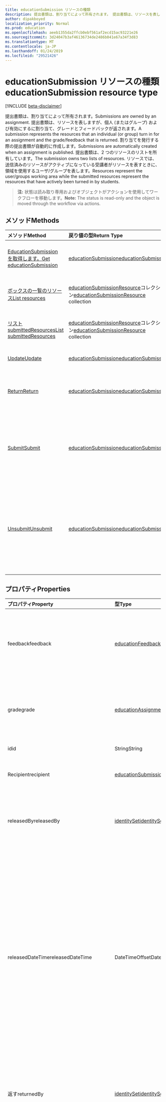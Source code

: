 ```yaml
---
title: educationSubmission リソースの種類
description: 提出書類は、割り当てによって所有されます。 提出書類は、リソースを表しますが、個人 (またはグループ) および有効にするに割り当て、グレードとフィードバックが返されます。
author: dipakboyed
localization_priority: Normal
ms.prod: education
ms.openlocfilehash: aeeb1355da2ffcb0ebf561af2ecd15ac93221e26
ms.sourcegitcommit: 3d24047b3af46136734de2486b041e67a34f3d83
ms.translationtype: MT
ms.contentlocale: ja-JP
ms.lasthandoff: 01/24/2019
ms.locfileid: "29521426"
---
```

# <a name="educationsubmission-resource-type"></a><span data-ttu-id="30d9e-104">educationSubmission リソースの種類</span><span class="sxs-lookup"><span data-stu-id="30d9e-104">educationSubmission resource type</span></span>

[!INCLUDE [beta-disclaimer](../../includes/beta-disclaimer.md)]

<span data-ttu-id="30d9e-105">提出書類は、割り当てによって所有されます。</span><span class="sxs-lookup"><span data-stu-id="30d9e-105">Submissions are owned by an assignment.</span></span> <span data-ttu-id="30d9e-106">提出書類は、リソースを表しますが、個人 (またはグループ) および有効にするに割り当て、グレードとフィードバックが返されます。</span><span class="sxs-lookup"><span data-stu-id="30d9e-106">A submission represents the resources that an individual (or group) turn in for an assignment and the grade/feedback that is returned.</span></span>
<span data-ttu-id="30d9e-107">割り当てを発行する際の提出書類が自動的に作成します。</span><span class="sxs-lookup"><span data-stu-id="30d9e-107">Submissions are automatically created when an assignment is published.</span></span> <span data-ttu-id="30d9e-108">提出書類は、2 つのリソースのリストを所有しています。</span><span class="sxs-lookup"><span data-stu-id="30d9e-108">The submission owns two lists of resources.</span></span> <span data-ttu-id="30d9e-109">リソースでは、送信済みのリソースがアクティブになっている受講者がリソースを表すときに、領域を使用するユーザ/グループを表します。</span><span class="sxs-lookup"><span data-stu-id="30d9e-109">Resources represent the user/groups working area while the submitted resources represent the resources that have actively been turned in by students.</span></span>  

><span data-ttu-id="30d9e-110">**注:** 状態は読み取り専用およびオブジェクトがアクションを使用してワークフローを移動します。</span><span class="sxs-lookup"><span data-stu-id="30d9e-110">**Note:** The status is read-only and the object is moved through the workflow via actions.</span></span> 

## <a name="methods"></a><span data-ttu-id="30d9e-111">メソッド</span><span class="sxs-lookup"><span data-stu-id="30d9e-111">Methods</span></span>

| <span data-ttu-id="30d9e-112">メソッド</span><span class="sxs-lookup"><span data-stu-id="30d9e-112">Method</span></span>           | <span data-ttu-id="30d9e-113">戻り値の型</span><span class="sxs-lookup"><span data-stu-id="30d9e-113">Return Type</span></span>    |<span data-ttu-id="30d9e-114">説明</span><span class="sxs-lookup"><span data-stu-id="30d9e-114">Description</span></span>|
|:---------------|:--------|:----------|
|[<span data-ttu-id="30d9e-115">EducationSubmission を取得します。</span><span class="sxs-lookup"><span data-stu-id="30d9e-115">Get educationSubmission</span></span>](../api/educationsubmission-get.md) | [<span data-ttu-id="30d9e-116">educationSubmission</span><span class="sxs-lookup"><span data-stu-id="30d9e-116">educationSubmission</span></span>](educationsubmission.md) |<span data-ttu-id="30d9e-117">**EducationSubmission**オブジェクトのプロパティと関係を参照してください。</span><span class="sxs-lookup"><span data-stu-id="30d9e-117">Read properties and relationships of an **educationSubmission** object.</span></span>|
|[<span data-ttu-id="30d9e-118">ボックスの一覧のリソース</span><span class="sxs-lookup"><span data-stu-id="30d9e-118">List resources</span></span>](../api/educationsubmission-list-resources.md) |<span data-ttu-id="30d9e-119">[educationSubmissionResource](educationsubmissionresource.md)コレクション</span><span class="sxs-lookup"><span data-stu-id="30d9e-119">[educationSubmissionResource](educationsubmissionresource.md) collection</span></span>| <span data-ttu-id="30d9e-120">**EducationSubmissionResource**オブジェクトのコレクションを取得します。</span><span class="sxs-lookup"><span data-stu-id="30d9e-120">Get an **educationSubmissionResource** object collection.</span></span>|
|[<span data-ttu-id="30d9e-121">リスト submittedResources</span><span class="sxs-lookup"><span data-stu-id="30d9e-121">List submittedResources</span></span>](../api/educationsubmission-list-submittedresources.md) |<span data-ttu-id="30d9e-122">[educationSubmissionResource](educationsubmissionresource.md)コレクション</span><span class="sxs-lookup"><span data-stu-id="30d9e-122">[educationSubmissionResource](educationsubmissionresource.md) collection</span></span>| <span data-ttu-id="30d9e-123">**EducationSubmissionResource**オブジェクトのコレクションを取得します。</span><span class="sxs-lookup"><span data-stu-id="30d9e-123">Get an **educationSubmissionResource** object collection.</span></span>|
|[<span data-ttu-id="30d9e-124">Update</span><span class="sxs-lookup"><span data-stu-id="30d9e-124">Update</span></span>](../api/educationsubmission-update.md) | [<span data-ttu-id="30d9e-125">educationSubmission</span><span class="sxs-lookup"><span data-stu-id="30d9e-125">educationSubmission</span></span>](educationsubmission.md) |<span data-ttu-id="30d9e-126">**EducationSubmission**オブジェクトを更新します。</span><span class="sxs-lookup"><span data-stu-id="30d9e-126">Update an **educationSubmission** object.</span></span> |
|[<span data-ttu-id="30d9e-127">Return</span><span class="sxs-lookup"><span data-stu-id="30d9e-127">Return</span></span>](../api/educationsubmission-return.md)|[<span data-ttu-id="30d9e-128">educationSubmission</span><span class="sxs-lookup"><span data-stu-id="30d9e-128">educationSubmission</span></span>](educationsubmission.md)|<span data-ttu-id="30d9e-129">教師は、生徒に成績とフィードバックを表示できることを示す戻り値を使用します。</span><span class="sxs-lookup"><span data-stu-id="30d9e-129">A teacher uses return to indicate that the grades/feedback can be shown to the student.</span></span>|
|[<span data-ttu-id="30d9e-130">Submit</span><span class="sxs-lookup"><span data-stu-id="30d9e-130">Submit</span></span>](../api/educationsubmission-submit.md)|[<span data-ttu-id="30d9e-131">educationSubmission</span><span class="sxs-lookup"><span data-stu-id="30d9e-131">educationSubmission</span></span>](educationsubmission.md)|<span data-ttu-id="30d9e-132">受講者にするには、割り当ての使用を送信します。</span><span class="sxs-lookup"><span data-stu-id="30d9e-132">A student uses submit to turn in the assignment.</span></span> <span data-ttu-id="30d9e-133">これは、グレーディングの**submittedResources**フォルダーにリソースをコピーし、ステータスを更新します。</span><span class="sxs-lookup"><span data-stu-id="30d9e-133">This will copy the resources into the **submittedResources** folder for grading and updates the status.</span></span>|
|[<span data-ttu-id="30d9e-134">Unsubmit</span><span class="sxs-lookup"><span data-stu-id="30d9e-134">Unsubmit</span></span>](../api/educationsubmission-unsubmit.md)|[<span data-ttu-id="30d9e-135">educationSubmission</span><span class="sxs-lookup"><span data-stu-id="30d9e-135">educationSubmission</span></span>](educationsubmission.md)|<span data-ttu-id="30d9e-136">受講者は、作業から提出された提出書類の状態に移動するのには、unsubmit を使用します。</span><span class="sxs-lookup"><span data-stu-id="30d9e-136">A student uses the unsubmit to move the state of the submission from submitted back to working.</span></span> <span data-ttu-id="30d9e-137">これは、グレーディングの**workingResources**フォルダーにリソースをコピーし、ステータスを更新します。</span><span class="sxs-lookup"><span data-stu-id="30d9e-137">This will copy the resources into the **workingResources** folder for grading and updates the status.</span></span>|

## <a name="properties"></a><span data-ttu-id="30d9e-138">プロパティ</span><span class="sxs-lookup"><span data-stu-id="30d9e-138">Properties</span></span>
| <span data-ttu-id="30d9e-139">プロパティ</span><span class="sxs-lookup"><span data-stu-id="30d9e-139">Property</span></span>     | <span data-ttu-id="30d9e-140">型</span><span class="sxs-lookup"><span data-stu-id="30d9e-140">Type</span></span>   |<span data-ttu-id="30d9e-141">説明</span><span class="sxs-lookup"><span data-stu-id="30d9e-141">Description</span></span>|
|:---------------|:--------|:----------|
|<span data-ttu-id="30d9e-142">feedback</span><span class="sxs-lookup"><span data-stu-id="30d9e-142">feedback</span></span>|[<span data-ttu-id="30d9e-143">educationFeedback</span><span class="sxs-lookup"><span data-stu-id="30d9e-143">educationFeedback</span></span>](educationfeedback.md)|<span data-ttu-id="30d9e-144">受講者に、先生のノートを保存する [フィードバック] プロパティを保持します。</span><span class="sxs-lookup"><span data-stu-id="30d9e-144">Holds the feedback property which stores the teacher's notes back to students.</span></span>|
|<span data-ttu-id="30d9e-145">grade</span><span class="sxs-lookup"><span data-stu-id="30d9e-145">grade</span></span>|[<span data-ttu-id="30d9e-146">educationAssignmentGrade</span><span class="sxs-lookup"><span data-stu-id="30d9e-146">educationAssignmentGrade</span></span>](educationassignmentgrade.md)|<span data-ttu-id="30d9e-147">教師は、この送信に割り当てられますグレード情報を保持するには。</span><span class="sxs-lookup"><span data-stu-id="30d9e-147">Holds the grade information a teacher assigns to this submission.</span></span>|
|<span data-ttu-id="30d9e-148">id</span><span class="sxs-lookup"><span data-stu-id="30d9e-148">id</span></span>|<span data-ttu-id="30d9e-149">String</span><span class="sxs-lookup"><span data-stu-id="30d9e-149">String</span></span>| <span data-ttu-id="30d9e-150">読み取り専用。</span><span class="sxs-lookup"><span data-stu-id="30d9e-150">Read-only.</span></span>|
|<span data-ttu-id="30d9e-151">Recipient</span><span class="sxs-lookup"><span data-stu-id="30d9e-151">recipient</span></span>|[<span data-ttu-id="30d9e-152">educationSubmissionRecipient</span><span class="sxs-lookup"><span data-stu-id="30d9e-152">educationSubmissionRecipient</span></span>](educationsubmissionrecipient.md)|<span data-ttu-id="30d9e-153">この提出書類に割り当てられました。</span><span class="sxs-lookup"><span data-stu-id="30d9e-153">Who this submission is assigned to.</span></span>|
|<span data-ttu-id="30d9e-154">releasedBy</span><span class="sxs-lookup"><span data-stu-id="30d9e-154">releasedBy</span></span>|[<span data-ttu-id="30d9e-155">identitySet</span><span class="sxs-lookup"><span data-stu-id="30d9e-155">identitySet</span></span>](identityset.md)|<span data-ttu-id="30d9e-156">リリースには、この送信のステータスを移動したユーザーです。</span><span class="sxs-lookup"><span data-stu-id="30d9e-156">User who moved the status of this submission to released.</span></span>|
|<span data-ttu-id="30d9e-157">releasedDateTime</span><span class="sxs-lookup"><span data-stu-id="30d9e-157">releasedDateTime</span></span>|<span data-ttu-id="30d9e-158">DateTimeOffset</span><span class="sxs-lookup"><span data-stu-id="30d9e-158">DateTimeOffset</span></span>|<span data-ttu-id="30d9e-159">提出書類がリリースされた時点での瞬間。</span><span class="sxs-lookup"><span data-stu-id="30d9e-159">Moment in time when the submission was released.</span></span> <span data-ttu-id="30d9e-160">Timestamp 型は、ISO 8601 形式を使用して日付と時刻の情報を表し、常に UTC 時間です。</span><span class="sxs-lookup"><span data-stu-id="30d9e-160">The Timestamp type represents date and time information using ISO 8601 format and is always in UTC time.</span></span> <span data-ttu-id="30d9e-161">たとえば、2014 年 1 月 1 日午前 0 時 (UTC) は、次のようになります。`'2014-01-01T00:00:00Z'`</span><span class="sxs-lookup"><span data-stu-id="30d9e-161">For example, midnight UTC on Jan 1, 2014 would look like this: `'2014-01-01T00:00:00Z'`</span></span>|
|<span data-ttu-id="30d9e-162">返す</span><span class="sxs-lookup"><span data-stu-id="30d9e-162">returnedBy</span></span>|[<span data-ttu-id="30d9e-163">identitySet</span><span class="sxs-lookup"><span data-stu-id="30d9e-163">identitySet</span></span>](identityset.md)|<span data-ttu-id="30d9e-164">返されるには、この送信のステータスを移動したユーザーです。</span><span class="sxs-lookup"><span data-stu-id="30d9e-164">User who moved the status of this submission to returned.</span></span>|
|<span data-ttu-id="30d9e-165">returnedDateTime</span><span class="sxs-lookup"><span data-stu-id="30d9e-165">returnedDateTime</span></span>|<span data-ttu-id="30d9e-166">DateTimeOffset</span><span class="sxs-lookup"><span data-stu-id="30d9e-166">DateTimeOffset</span></span>|<span data-ttu-id="30d9e-167">提出書類が返された瞬間です。</span><span class="sxs-lookup"><span data-stu-id="30d9e-167">Moment in time when the submission was returned.</span></span> <span data-ttu-id="30d9e-168">Timestamp 型は、ISO 8601 形式を使用して日付と時刻の情報を表し、常に UTC 時間です。</span><span class="sxs-lookup"><span data-stu-id="30d9e-168">The Timestamp type represents date and time information using ISO 8601 format and is always in UTC time.</span></span> <span data-ttu-id="30d9e-169">たとえば、2014 年 1 月 1 日午前 0 時 (UTC) は、次のようになります。`'2014-01-01T00:00:00Z'`</span><span class="sxs-lookup"><span data-stu-id="30d9e-169">For example, midnight UTC on Jan 1, 2014 would look like this: `'2014-01-01T00:00:00Z'`</span></span>|
|<span data-ttu-id="30d9e-170">resourcesFolderUrl</span><span class="sxs-lookup"><span data-stu-id="30d9e-170">resourcesFolderUrl</span></span>|<span data-ttu-id="30d9e-171">String</span><span class="sxs-lookup"><span data-stu-id="30d9e-171">String</span></span>|<span data-ttu-id="30d9e-172">この送信のためのリソースのすべてのファイル、フォルダーを格納する必要があります。</span><span class="sxs-lookup"><span data-stu-id="30d9e-172">Folder where all file resources for this submission need to be stored.</span></span>|
|<span data-ttu-id="30d9e-173">status</span><span class="sxs-lookup"><span data-stu-id="30d9e-173">status</span></span>|<span data-ttu-id="30d9e-174">string</span><span class="sxs-lookup"><span data-stu-id="30d9e-174">string</span></span>| <span data-ttu-id="30d9e-175">読み取り専用。</span><span class="sxs-lookup"><span data-stu-id="30d9e-175">Read-Only.</span></span> <span data-ttu-id="30d9e-176">使用可能な値: `working`、`submitted`、`released`、`returned`。</span><span class="sxs-lookup"><span data-stu-id="30d9e-176">Possible values are: `working`, `submitted`, `released`, `returned`.</span></span>|
|<span data-ttu-id="30d9e-177">submittedBy</span><span class="sxs-lookup"><span data-stu-id="30d9e-177">submittedBy</span></span>|[<span data-ttu-id="30d9e-178">identitySet</span><span class="sxs-lookup"><span data-stu-id="30d9e-178">identitySet</span></span>](identityset.md)|<span data-ttu-id="30d9e-179">送信済みの状態に、リソースを移動したユーザーです。</span><span class="sxs-lookup"><span data-stu-id="30d9e-179">User who moved the resource into the submitted state.</span></span>|
|<span data-ttu-id="30d9e-180">submittedDateTime</span><span class="sxs-lookup"><span data-stu-id="30d9e-180">submittedDateTime</span></span>|<span data-ttu-id="30d9e-181">DateTimeOffset</span><span class="sxs-lookup"><span data-stu-id="30d9e-181">DateTimeOffset</span></span>|<span data-ttu-id="30d9e-182">提出書類を提出済みの状態に移動したときの時点です。</span><span class="sxs-lookup"><span data-stu-id="30d9e-182">Moment in time when the submission was moved into the submitted state.</span></span> <span data-ttu-id="30d9e-183">Timestamp 型は、ISO 8601 形式を使用して日付と時刻の情報を表し、常に UTC 時間です。</span><span class="sxs-lookup"><span data-stu-id="30d9e-183">The Timestamp type represents date and time information using ISO 8601 format and is always in UTC time.</span></span> <span data-ttu-id="30d9e-184">たとえば、2014 年 1 月 1 日午前 0 時 (UTC) は、次のようになります。`'2014-01-01T00:00:00Z'`</span><span class="sxs-lookup"><span data-stu-id="30d9e-184">For example, midnight UTC on Jan 1, 2014 would look like this: `'2014-01-01T00:00:00Z'`</span></span>|
|<span data-ttu-id="30d9e-185">unsubmittedBy</span><span class="sxs-lookup"><span data-stu-id="30d9e-185">unsubmittedBy</span></span>|[<span data-ttu-id="30d9e-186">identitySet</span><span class="sxs-lookup"><span data-stu-id="30d9e-186">identitySet</span></span>](identityset.md)|<span data-ttu-id="30d9e-187">リソースを移動したユーザーからは、作業の状態に送信します。</span><span class="sxs-lookup"><span data-stu-id="30d9e-187">User who moved the resource from submitted into the working state.</span></span>|
|<span data-ttu-id="30d9e-188">unsubmittedDateTime</span><span class="sxs-lookup"><span data-stu-id="30d9e-188">unsubmittedDateTime</span></span>|<span data-ttu-id="30d9e-189">DateTimeOffset</span><span class="sxs-lookup"><span data-stu-id="30d9e-189">DateTimeOffset</span></span>|<span data-ttu-id="30d9e-190">移動するとき、提出書類がから送信、正常な状態に瞬間です。</span><span class="sxs-lookup"><span data-stu-id="30d9e-190">Moment in time when the submission was moved from submitted into the working state.</span></span> <span data-ttu-id="30d9e-191">Timestamp 型は、ISO 8601 形式を使用して日付と時刻の情報を表し、常に UTC 時間です。</span><span class="sxs-lookup"><span data-stu-id="30d9e-191">The Timestamp type represents date and time information using ISO 8601 format and is always in UTC time.</span></span> <span data-ttu-id="30d9e-192">たとえば、2014 年 1 月 1 日午前 0 時 (UTC) は、次のようになります。`'2014-01-01T00:00:00Z'`</span><span class="sxs-lookup"><span data-stu-id="30d9e-192">For example, midnight UTC on Jan 1, 2014 would look like this: `'2014-01-01T00:00:00Z'`</span></span>|

## <a name="relationships"></a><span data-ttu-id="30d9e-193">リレーションシップ</span><span class="sxs-lookup"><span data-stu-id="30d9e-193">Relationships</span></span>
| <span data-ttu-id="30d9e-194">リレーションシップ</span><span class="sxs-lookup"><span data-stu-id="30d9e-194">Relationship</span></span> | <span data-ttu-id="30d9e-195">型</span><span class="sxs-lookup"><span data-stu-id="30d9e-195">Type</span></span>   |<span data-ttu-id="30d9e-196">説明</span><span class="sxs-lookup"><span data-stu-id="30d9e-196">Description</span></span>|
|:---------------|:--------|:----------|
|<span data-ttu-id="30d9e-197">resources</span><span class="sxs-lookup"><span data-stu-id="30d9e-197">resources</span></span>|<span data-ttu-id="30d9e-198">[educationSubmissionResource](educationsubmissionresource.md)コレクション</span><span class="sxs-lookup"><span data-stu-id="30d9e-198">[educationSubmissionResource](educationsubmissionresource.md) collection</span></span>| <span data-ttu-id="30d9e-199">Null 許容型。</span><span class="sxs-lookup"><span data-stu-id="30d9e-199">Nullable.</span></span>|
|<span data-ttu-id="30d9e-200">submittedResources</span><span class="sxs-lookup"><span data-stu-id="30d9e-200">submittedResources</span></span>|<span data-ttu-id="30d9e-201">[educationSubmissionResource](educationsubmissionresource.md)コレクション</span><span class="sxs-lookup"><span data-stu-id="30d9e-201">[educationSubmissionResource](educationsubmissionresource.md) collection</span></span>| <span data-ttu-id="30d9e-p110">読み取り専用です。Null 許容型。</span><span class="sxs-lookup"><span data-stu-id="30d9e-p110">Read-only. Nullable.</span></span>|

## <a name="json-representation"></a><span data-ttu-id="30d9e-204">JSON 表記</span><span class="sxs-lookup"><span data-stu-id="30d9e-204">JSON representation</span></span>

<span data-ttu-id="30d9e-205">リソースの JSON 表記を次に示します。</span><span class="sxs-lookup"><span data-stu-id="30d9e-205">The following is a JSON representation of the resource.</span></span>

<!-- {
  "blockType": "resource",
  "optionalProperties": [

  ],
  "@odata.type": "microsoft.graph.educationSubmission"
}-->

```json
{
  "feedback": {"@odata.type": "microsoft.graph.educationFeedback"},
  "grade": {"@odata.type": "microsoft.graph.educationAssignmentGrade"},
  "id": "String (identifier)",
  "recipient": {"@odata.type": "microsoft.graph.educationSubmissionRecipient"},
  "returnedBy": {"@odata.type": "microsoft.graph.identitySet"},
  "returnedDateTime": "String (timestamp)",
  "resourcesFolderUrl": "String",
  "status": "string",
  "submittedBy": {"@odata.type": "microsoft.graph.identitySet"},
  "submittedDateTime": "String (timestamp)",
  "unsubmittedBy": {"@odata.type": "microsoft.graph.identitySet"},
  "unsubmittedDateTime": "String (timestamp)"
}
```

<!-- uuid: 8fcb5dbc-d5aa-4681-8e31-b001d5168d79
2015-10-25 14:57:30 UTC -->
<!--
{
  "type": "#page.annotation",
  "description": "educationSubmission resource",
  "keywords": "",
  "section": "documentation",
  "tocPath": "",
  "suppressions": [
    "Error: /api-reference/beta/resources/educationsubmission.md:\r\n      Exception processing links.\r\n    System.ArgumentException: Link Definition was null. Link text: !INCLUDE [beta-disclaimer](../../includes/beta-disclaimer.md)\r\n      at ApiDoctor.Validation.DocFile.get_LinkDestinations()\r\n      at ApiDoctor.Validation.DocSet.ValidateLinks(Boolean includeWarnings, String[] relativePathForFiles, IssueLogger issues, Boolean requireFilenameCaseMatch, Boolean printOrphanedFiles)"
  ]
}
-->
